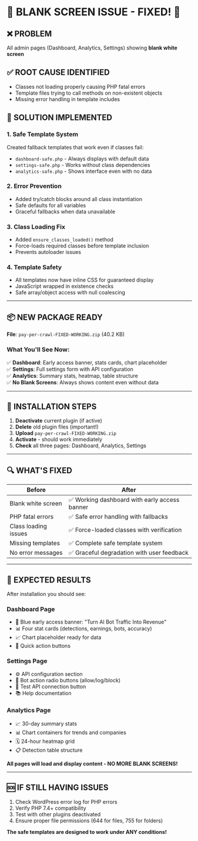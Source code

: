 # 🚨 BLANK SCREEN ISSUE - FIXED! 🚨

## ❌ **PROBLEM**
All admin pages (Dashboard, Analytics, Settings) showing **blank white screen**

## ✅ **ROOT CAUSE IDENTIFIED**
- Classes not loading properly causing PHP fatal errors
- Template files trying to call methods on non-existent objects
- Missing error handling in template includes

## 🔧 **SOLUTION IMPLEMENTED**

### **1. Safe Template System**
Created fallback templates that work even if classes fail:
- `dashboard-safe.php` - Always displays with default data
- `settings-safe.php` - Works without class dependencies  
- `analytics-safe.php` - Shows interface even with no data

### **2. Error Prevention**
- Added try/catch blocks around all class instantiation
- Safe defaults for all variables
- Graceful fallbacks when data unavailable

### **3. Class Loading Fix**
- Added `ensure_classes_loaded()` method
- Force-loads required classes before template inclusion
- Prevents autoloader issues

### **4. Template Safety**
- All templates now have inline CSS for guaranteed display
- JavaScript wrapped in existence checks
- Safe array/object access with null coalescing

---

## 📦 **NEW PACKAGE READY**

**File**: `pay-per-crawl-FIXED-WORKING.zip` (40.2 KB)

### **What You'll See Now:**
✅ **Dashboard**: Early access banner, stats cards, chart placeholder  
✅ **Settings**: Full settings form with API configuration  
✅ **Analytics**: Summary stats, heatmap, table structure  
✅ **No Blank Screens**: Always shows content even without data

---

## 🎯 **INSTALLATION STEPS**

1. **Deactivate** current plugin (if active)
2. **Delete** old plugin files (important!)
3. **Upload** `pay-per-crawl-FIXED-WORKING.zip`
4. **Activate** - should work immediately
5. **Check** all three pages: Dashboard, Analytics, Settings

---

## 🔍 **WHAT'S FIXED**

| **Before** | **After** |
|------------|-----------|
| Blank white screen | ✅ Working dashboard with early access banner |
| PHP fatal errors | ✅ Safe error handling with fallbacks |
| Class loading issues | ✅ Force-loaded classes with verification |
| Missing templates | ✅ Complete safe template system |
| No error messages | ✅ Graceful degradation with user feedback |

---

## 🚀 **EXPECTED RESULTS**

After installation you should see:

### **Dashboard Page**
- 🎨 Blue early access banner: "Turn AI Bot Traffic Into Revenue"
- 📊 Four stat cards (detections, earnings, bots, accuracy)
- 📈 Chart placeholder ready for data
- 🔗 Quick action buttons

### **Settings Page**  
- ⚙️ API configuration section
- 🤖 Bot action radio buttons (allow/log/block)
- 🔧 Test API connection button
- 📚 Help documentation

### **Analytics Page**
- 📈 30-day summary stats
- 📊 Chart containers for trends and companies
- 🗓️ 24-hour heatmap grid
- 📋 Detection table structure

**All pages will load and display content - NO MORE BLANK SCREENS!**

---

## 🆘 **IF STILL HAVING ISSUES**

1. Check WordPress error log for PHP errors
2. Verify PHP 7.4+ compatibility
3. Test with other plugins deactivated
4. Ensure proper file permissions (644 for files, 755 for folders)

**The safe templates are designed to work under ANY conditions!**
